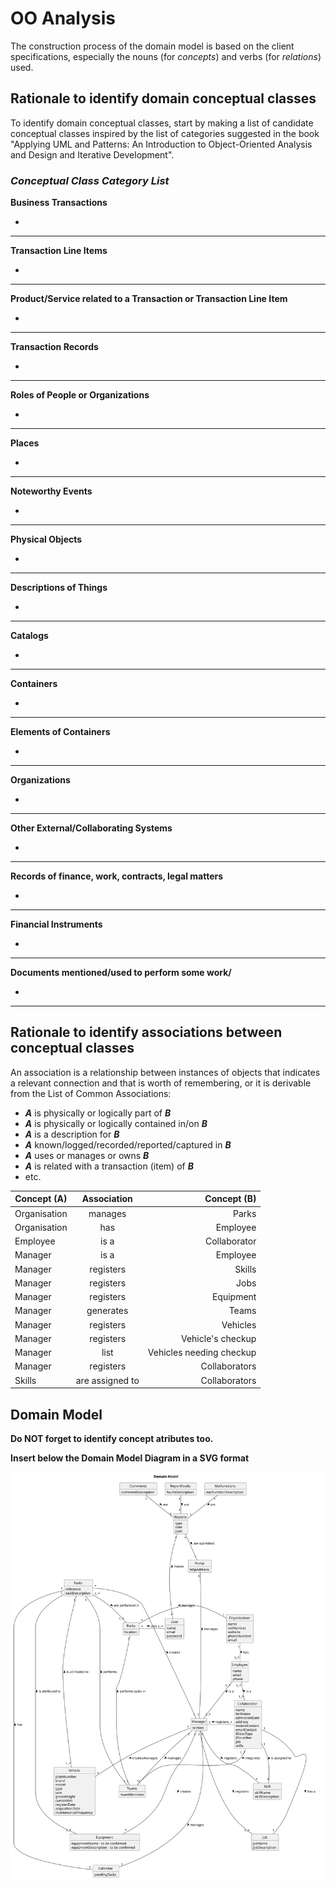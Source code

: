  # OO Analysis

The construction process of the domain model is based on the client specifications, especially the nouns (for _concepts_) and verbs (for _relations_) used.

## Rationale to identify domain conceptual classes
To identify domain conceptual classes, start by making a list of candidate conceptual classes inspired by the list of categories suggested in the book "Applying UML and Patterns: An Introduction to Object-Oriented Analysis and Design and Iterative Development".


### _Conceptual Class Category List_

**Business Transactions**

* 

---

**Transaction Line Items**

* 

---

**Product/Service related to a Transaction or Transaction Line Item**

* 

---

**Transaction Records**

* 

---  

**Roles of People or Organizations**

* 

---

**Places**

* 

---

**Noteworthy Events**

* 

---

**Physical Objects**

* 

---

**Descriptions of Things**

* 

---

**Catalogs**

* 

---

**Containers**

* 

---

**Elements of Containers**

* 

---

**Organizations**

* 

---

**Other External/Collaborating Systems**

* 

---

**Records of finance, work, contracts, legal matters**

* 

---

**Financial Instruments**

* 

---

**Documents mentioned/used to perform some work/**

* 

---


## Rationale to identify associations between conceptual classes

An association is a relationship between instances of objects that indicates a relevant connection and that is worth of remembering, or it is derivable from the List of Common Associations:

- **_A_** is physically or logically part of **_B_**
- **_A_** is physically or logically contained in/on **_B_**
- **_A_** is a description for **_B_**
- **_A_** known/logged/recorded/reported/captured in **_B_**
- **_A_** uses or manages or owns **_B_**
- **_A_** is related with a transaction (item) of **_B_**
- etc.


| Concept (A)  |   Association   |              Concept (B) |
|--------------|:---------------:|-------------------------:|
| Organisation |     manages     |                    Parks |
| Organisation |       has       |                 Employee |
| Employee     |      is a       |             Collaborator |
| Manager      |      is a       |                 Employee |
| Manager      |    registers    |                   Skills |
| Manager      |    registers    |                     Jobs |
| Manager      |    registers    |                Equipment |
| Manager      |    generates    |                    Teams |
| Manager      |    registers    |                 Vehicles |
| Manager      |    registers    |        Vehicle's checkup |
| Manager      |      list       | Vehicles needing checkup |
| Manager      |    registers    |            Collaborators |
| Skills       | are assigned to |            Collaborators |



## Domain Model

**Do NOT forget to identify concept atributes too.**

**Insert below the Domain Model Diagram in a SVG format**

![Domain Model](svg/project-domain-model.svg)